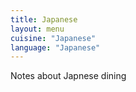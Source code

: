 ```yaml
---
title: Japanese
layout: menu
cuisine: "Japanese"
language: "Japanese"
---
```

Notes about Japnese dining